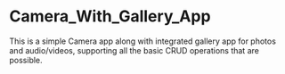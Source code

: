 # Camera_With_Gallery_App
This is a simple Camera app along with integrated gallery app for photos and audio/videos, supporting all the basic CRUD operations that are possible.

